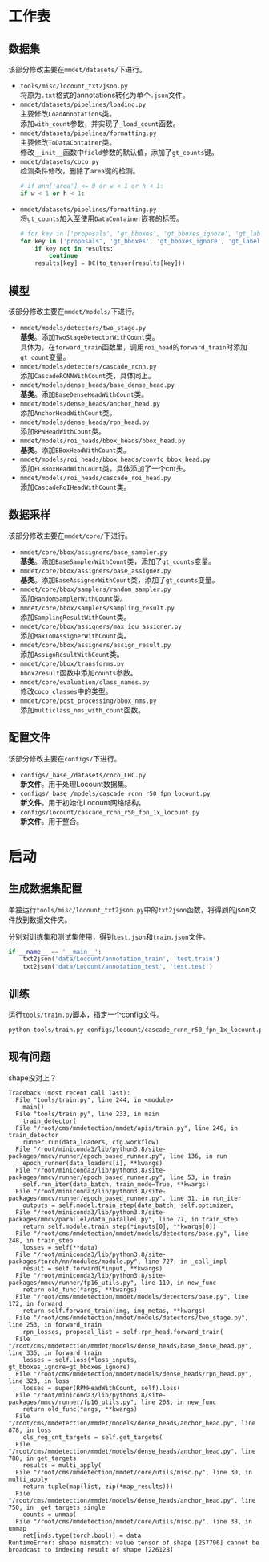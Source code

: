 # 工作表
## 数据集
该部分修改主要在`mmdet/datasets/`下进行。
* `tools/misc/locount_txt2json.py`\
  将原为`.txt`格式的annotations转化为单个`.json`文件。
* `mmdet/datasets/pipelines/loading.py`\
  主要修改`LoadAnnotations`类。\
  添加`with_count`参数，并实现了`_load_count`函数。
* `mmdet/datasets/pipelines/formatting.py`\
  主要修改`ToDataContainer`类。\
  修改`__init__`函数中`field`参数的默认值，添加了`gt_counts`键。
* `mmdet/datasets/coco.py`\
  检测条件修改，删除了`area`键的检测。
  ```Python
  # if ann['area'] <= 0 or w < 1 or h < 1:
  if w < 1 or h < 1:
  ```
* `mmdet/datasets/pipelines/formatting.py`\
  将`gt_counts`加入至使用`DataContainer`嵌套的标签。
  ```Python
  # for key in ['proposals', 'gt_bboxes', 'gt_bboxes_ignore', 'gt_labels']:
  for key in ['proposals', 'gt_bboxes', 'gt_bboxes_ignore', 'gt_labels', 'gt_counts']:
      if key not in results:
          continue
      results[key] = DC(to_tensor(results[key]))
  ```

## 模型
该部分修改主要在`mmdet/models/`下进行。
* `mmdet/models/detectors/two_stage.py`\
  **基类**。添加`TwoStageDetectorWithCount`类。\
  具体为，在`forward_train`函数里，调用`roi_head`的`forward_train`时添加`gt_count`变量。
* `mmdet/models/detectors/cascade_rcnn.py`\
  添加`CascadeRCNNWithCount`类，具体同上。
* `mmdet/models/dense_heads/base_dense_head.py`\
  **基类**。添加`BaseDenseHeadWithCount`类。
* `mmdet/models/dense_heads/anchor_head.py`\
  添加`AnchorHeadWithCount`类。
* `mmdet/models/dense_heads/rpn_head.py`\
  添加`RPNHeadWithCount`类。
* `mmdet/models/roi_heads/bbox_heads/bbox_head.py`\
  **基类**。添加`BBoxHeadWithCount`类。
* `mmdet/models/roi_heads/bbox_heads/convfc_bbox_head.py`\
  添加`FCBBoxHeadWithCount`类，具体添加了一个cnt头。
* `mmdet/models/roi_heads/cascade_roi_head.py`\
  添加`CascadeRoIHeadWithCount`类。

## 数据采样
该部分修改主要在`mmdet/core/`下进行。
* `mmdet/core/bbox/assigners/base_sampler.py`\
  **基类**。添加`BaseSamplerWithCount`类，添加了`gt_counts`变量。
* `mmdet/core/bbox/assigners/base_assigner.py`\
  **基类**。添加`BaseAssignerWithCount`类，添加了`gt_counts`变量。
* `mmdet/core/bbox/samplers/random_sampler.py`\
  添加`RandomSamplerWithCount`类。
* `mmdet/core/bbox/samplers/sampling_result.py`\
  添加`SamplingResultWithCount`类。
* `mmdet/core/bbox/assigners/max_iou_assigner.py`\
  添加`MaxIoUAssignerWithCount`类。
* `mmdet/core/bbox/assigners/assign_result.py`\
  添加`AssignResultWithCount`类。
* `mmdet/core/bbox/transforms.py`\
  `bbox2result`函数中添加`counts`参数。
* `mmdet/core/evaluation/class_names.py`\
  修改`coco_classes`中的类型。
* `mmdet/core/post_processing/bbox_nms.py`\
  添加`multiclass_nms_with_count`函数。

## 配置文件
该部分修改主要在`configs/`下进行。
* `configs/_base_/datasets/coco_LHC.py`\
  **新文件**。用于处理Locount数据集。
* `configs/_base_/models/cascade_rcnn_r50_fpn_locount.py`\
  **新文件**。用于初始化Locount网络结构。
* `configs/locount/cascade_rcnn_r50_fpn_1x_locount.py`\
  **新文件**。用于整合。

# 启动
## 生成数据集配置
单独运行`tools/misc/locount_txt2json.py`中的`txt2json`函数，将得到的json文件放到数据文件夹。

分别对训练集和测试集使用，得到`test.json`和`train.json`文件。

```Python
if __name__ == '__main__':
    txt2json('data/Locount/annotation_train', 'test.train')
    txt2json('data/Locount/annotation_test', 'test.test')
```

## 训练
运行`tools/train.py`脚本，指定一个config文件。
```sh
python tools/train.py configs/locount/cascade_rcnn_r50_fpn_1x_locount.py
```

## 现有问题
shape没对上？
```
Traceback (most recent call last):
  File "tools/train.py", line 244, in <module>
    main()
  File "tools/train.py", line 233, in main
    train_detector(
  File "/root/cms/mmdetection/mmdet/apis/train.py", line 246, in train_detector
    runner.run(data_loaders, cfg.workflow)
  File "/root/miniconda3/lib/python3.8/site-packages/mmcv/runner/epoch_based_runner.py", line 136, in run
    epoch_runner(data_loaders[i], **kwargs)
  File "/root/miniconda3/lib/python3.8/site-packages/mmcv/runner/epoch_based_runner.py", line 53, in train
    self.run_iter(data_batch, train_mode=True, **kwargs)
  File "/root/miniconda3/lib/python3.8/site-packages/mmcv/runner/epoch_based_runner.py", line 31, in run_iter
    outputs = self.model.train_step(data_batch, self.optimizer,
  File "/root/miniconda3/lib/python3.8/site-packages/mmcv/parallel/data_parallel.py", line 77, in train_step
    return self.module.train_step(*inputs[0], **kwargs[0])
  File "/root/cms/mmdetection/mmdet/models/detectors/base.py", line 248, in train_step
    losses = self(**data)
  File "/root/miniconda3/lib/python3.8/site-packages/torch/nn/modules/module.py", line 727, in _call_impl
    result = self.forward(*input, **kwargs)
  File "/root/miniconda3/lib/python3.8/site-packages/mmcv/runner/fp16_utils.py", line 119, in new_func
    return old_func(*args, **kwargs)
  File "/root/cms/mmdetection/mmdet/models/detectors/base.py", line 172, in forward
    return self.forward_train(img, img_metas, **kwargs)
  File "/root/cms/mmdetection/mmdet/models/detectors/two_stage.py", line 253, in forward_train
    rpn_losses, proposal_list = self.rpn_head.forward_train(
  File "/root/cms/mmdetection/mmdet/models/dense_heads/base_dense_head.py", line 335, in forward_train
    losses = self.loss(*loss_inputs, gt_bboxes_ignore=gt_bboxes_ignore)
  File "/root/cms/mmdetection/mmdet/models/dense_heads/rpn_head.py", line 323, in loss
    losses = super(RPNHeadWithCount, self).loss(
  File "/root/miniconda3/lib/python3.8/site-packages/mmcv/runner/fp16_utils.py", line 208, in new_func
    return old_func(*args, **kwargs)
  File "/root/cms/mmdetection/mmdet/models/dense_heads/anchor_head.py", line 878, in loss
    cls_reg_cnt_targets = self.get_targets(
  File "/root/cms/mmdetection/mmdet/models/dense_heads/anchor_head.py", line 788, in get_targets
    results = multi_apply(
  File "/root/cms/mmdetection/mmdet/core/utils/misc.py", line 30, in multi_apply
    return tuple(map(list, zip(*map_results)))
  File "/root/cms/mmdetection/mmdet/models/dense_heads/anchor_head.py", line 750, in _get_targets_single
    counts = unmap(
  File "/root/cms/mmdetection/mmdet/core/utils/misc.py", line 38, in unmap
    ret[inds.type(torch.bool)] = data
RuntimeError: shape mismatch: value tensor of shape [257796] cannot be broadcast to indexing result of shape [226128]
```
